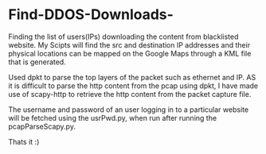 # Find-DDOS-Downloads-
Finding the list of users(IPs) downloading the content from blacklisted website.
My Scipts will find the src and destination IP addresses and their physical locations can be mapped on the Google Maps through a KML file that is generated.

Used dpkt to parse the top layers of the packet such as ethernet and IP. AS it is difficult to parse the http content from the pcap using dpkt, I have made use of scapy-http to retrieve the http content from the packet capture file. 


The username and password of an user logging in to a particular website will be fetched using the usrPwd.py, when run after running the pcapParseScapy.py.


Thats it  :)


